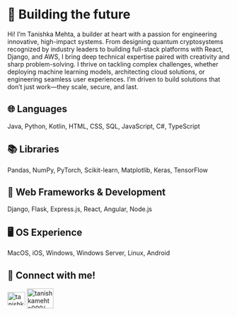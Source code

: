 # 🧱 Building the future
Hi! I’m Tanishka Mehta, a builder at heart with a passion for engineering innovative, high-impact systems. From designing quantum cryptosystems recognized by industry leaders to building full-stack platforms with React, Django, and AWS, I bring deep technical expertise paired with creativity and sharp problem-solving. I thrive on tackling complex challenges, whether deploying machine learning models, architecting cloud solutions, or engineering seamless user experiences. I’m driven to build solutions that don’t just work—they scale, secure, and last.

## 🌐 Languages
Java, Python, Kotlin, HTML, CSS, SQL, JavaScript, C#, TypeScript

## 📚 Libraries
Pandas, NumPy, PyTorch, Scikit-learn, Matplotlib, Keras, TensorFlow

## 🧩 Web Frameworks & Development
Django, Flask, Express.js, React, Angular, Node.js

## 🖥️ OS Experience
MacOS, iOS, Windows, Windows Server, Linux, Android


## 🔗 Connect with me!
<p align="left">
<a href="https://linkedin.com/in/tanishkamehta000/" target="blank"><img align="center" src="https://raw.githubusercontent.com/rahuldkjain/github-profile-readme-generator/master/src/images/icons/Social/linked-in-alt.svg" alt="tanishkamehta000/" height="30" width="40" /></a>
<a href="https://tanishkamehta.com/" target="blank"><img align="center" src="https://static.vecteezy.com/system/resources/previews/020/816/485/large_2x/portfolio-icon-for-your-website-mobile-presentation-and-logo-design-free-vector.jpg" alt="tanishkamehta000/" height="45" width="60" /></a>
